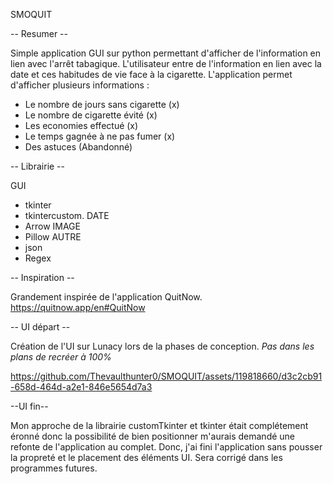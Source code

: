 SMOQUIT

-- Resumer --

Simple application GUI sur python permettant d'afficher de l'information en lien avec l'arrêt tabagique. 
L'utilisateur entre de l'information en lien avec la date et ces habitudes de vie face à la cigarette.
L'application permet d'afficher plusieurs informations :
- Le nombre de jours sans cigarette (x)
- Le nombre de cigarette évité (x)
- Les economies effectué (x)
- Le temps gagnée à ne pas fumer (x)
- Des astuces (Abandonné)

-- Librairie --

GUI 
- tkinter
- tkintercustom.
DATE
- Arrow
IMAGE
- Pillow
AUTRE
- json
- Regex

-- Inspiration --

Grandement inspirée de l'application QuitNow. https://quitnow.app/en#QuitNow

-- UI départ --

Création de l'UI sur Lunacy lors de la phases de conception.
*Pas dans les plans de recréer à 100%*

https://github.com/Thevaulthunter0/SMOQUIT/assets/119818660/d3c2cb91-658d-464d-a2e1-846e5654d7a3

--UI fin--

Mon approche de la librairie customTkinter et tkinter était complétement éronné donc la possibilité de bien
positionner m'aurais demandé une refonte de l'application au complet. Donc, j'ai fini l'application sans pousser
la propreté et le placement des éléments UI. Sera corrigé dans les programmes futures.
